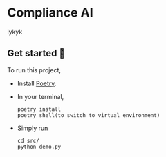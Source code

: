 # Compliance AI
iykyk

## Get started 🚀
To run this project, 
- Install [Poetry](https://python-poetry.org/docs/).

- In your terminal,
    ```
    poetry install
    poetry shell(to switch to virtual environment)
    ```
- Simply run
    ```
    cd src/
    python demo.py
    ```

